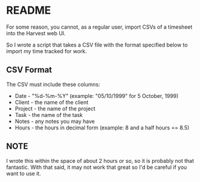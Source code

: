 # README

For some reason, you cannot, as a regular user, import CSVs of a timesheet into the Harvest web UI.

So I wrote a script that takes a CSV file with the format specified below to import my time tracked for work.

## CSV Format

The CSV must include these columns:

* Date - "%d-%m-%Y" (example: "05/10/1999" for 5 October, 1999)
* Client - the name of the client
* Project - the name of the project
* Task - the name of the task
* Notes - any notes you may have
* Hours - the hours in decimal form (example: 8 and a half hours == 8.5)

## NOTE

I wrote this within the space of about 2 hours or so, so it is probably not that fantastic. With that said, it may not work that great so I'd be careful if you want to use it.
